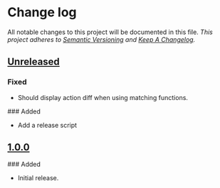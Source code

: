 # Change log

All notable changes to this project will be documented in this file.
*This project adheres to [Semantic Versioning](http://semver.org/) and [Keep A Changelog](http://keepachangelog.com/).*

## [Unreleased]
### Fixed
  - Should display action diff when using matching functions.

### Added
  - Add a release script

## [1.0.0]
### Added
  - Initial release.

[Unreleased]: https://github.com/themouette/chai-redux-mock-store/compare/1.0.0...master
[1.0.0]: https://github.com/themouette/chai-redux-mock-store/tags/1.0.0
